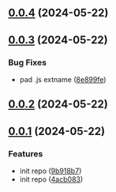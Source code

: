 ## [0.0.4](https://github.com/varlet/webfont/compare/v0.0.3...v0.0.4) (2024-05-22)



## [0.0.3](https://github.com/varlet/webfont/compare/v0.0.2...v0.0.3) (2024-05-22)


### Bug Fixes

* pad .js extname ([8e899fe](https://github.com/varlet/webfont/commit/8e899fe07051aab6ef4eae5a0f51f415f94f3bfe))



## [0.0.2](https://github.com/varlet/webfont/compare/v0.0.1...v0.0.2) (2024-05-22)



## [0.0.1](https://github.com/varlet/webfont/compare/4acb083c5e56a445dadba8b2c675a455eac1ac7b...v0.0.1) (2024-05-22)


### Features

* init repo ([9b918b7](https://github.com/varlet/webfont/commit/9b918b7a4fe0095d4590866a9decba12a5f78237))
* init repo ([4acb083](https://github.com/varlet/webfont/commit/4acb083c5e56a445dadba8b2c675a455eac1ac7b))



